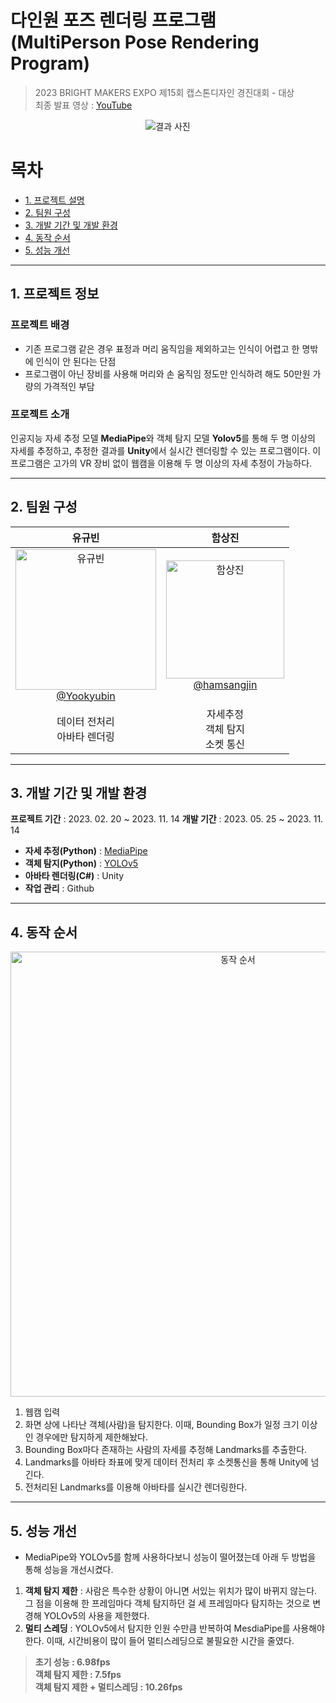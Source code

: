 # 다인원 포즈 렌더링 프로그램(MultiPerson Pose Rendering Program)

> 2023 BRIGHT MAKERS EXPO 제15회 캡스톤디자인 경진대회 - 대상 </br>
> 최종 발표 영상 : [YouTube](https://youtu.be/E6Gg7EKbIuw)
<div align="center">

![결과 사진](https://github.com/hamsangjin/MediaPipe_YOLOv5_Unity/assets/103736614/56ecf3b7-792e-44ba-94c8-a4e27e8cbc5d)

</div>

# 목차
- [1. 프로젝트 설명](#1.-프로젝트-설명)
- [2. 팀원 구성](#2.-팀원-구성)
- [3. 개발 기간 및 개발 환경](#3.-개발-기간-및-개발-환경)
- [4. 동작 순서](#4.-동작-순서)
- [5. 성능 개선](#5.-성능-개선)
----

## 1. 프로젝트 정보

### 프로젝트 배경
- 기존 프로그램 같은 경우 표정과 머리 움직임을 제외하고는 인식이 어렵고 한 명밖에 인식이 안 된다는 단점
- 프로그램이 아닌 장비를 사용해 머리와 손 움직임 정도만 인식하려 해도 50만원 가량의 가격적인 부담

### 프로젝트 소개
인공지능 자세 추정 모델 **MediaPipe**와 객체 탐지 모델 **Yolov5**를 통해 두 명 이상의 자세를 추정하고, 추정한 결과를 **Unity**에서 실시간 렌더링할 수 있는 프로그램이다.
이 프로그램은 고가의 VR 장비 없이 웹캠을 이용해 두 명 이상의 자세 추정이 가능하다.

---

## 2. 팀원 구성

<div align="center">

| **유규빈** | **함상진** |
| :------: |  :------: |
| [<img width="225" alt="유규빈" src="https://github.com/hamsangjin/MediaPipe_YOLOv5_Unity/assets/103736614/87092c56-b1fc-4703-9a18-88ba20adbbaf"> </br> @Yookyubin](https://github.com/YooKyubin) | [<img width="189" alt="함상진" src="https://github.com/hamsangjin/MediaPipe_YOLOv5_Unity/assets/103736614/39e3e68e-d50a-4b5c-9bf5-812842c683a0"> </br> @hamsangjin](https://github.com/hamsangjin) |
| 데이터 전처리 </br> 아바타 렌더링  | 자세추정 </br> 객체 탐지 </br> 소켓 통신 |
</div>

---

## 3. 개발 기간 및 개발 환경

**프로젝트 기간**  : 2023. 02. 20 ~ 2023. 11. 14
**개발 기간** : 2023. 05. 25 ~ 2023. 11. 14

- **자세 추정(Python)** : [MediaPipe](https://github.com/google/mediapipe)
- **객체 탐지(Python)** : [YOLOv5](https://github.com/ultralytics/yolov5)
- **아바타 렌더링(C#)** : Unity
- **작업 관리** : Github

---

## 4. 동작 순서
<div align="center">

<img width="712" alt="동작 순서" src="https://github.com/hamsangjin/MediaPipe_YOLOv5_Unity/assets/103736614/aa557593-e460-4e2a-998e-df5f50c7c05f">

</div>

1. 웹캠 입력
2. 화면 상에 나타난 객체(사람)을 탐지한다. 이때, Bounding Box가 일정 크기 이상인 경우에만 탐지하게 제한해놨다.
3. Bounding Box마다 존재하는 사람의 자세를 추정해 Landmarks를 추출한다.
4. Landmarks를 아바타 좌표에 맞게 데이터 전처리 후 소켓통신을 통해 Unity에 넘긴다.
5. 전처리된 Landmarks를 이용해 아바타를 실시간 렌더링한다.

---

## 5. 성능 개선

- MediaPipe와 YOLOv5를 함께 사용하다보니 성능이 떨어졌는데 아래 두 방법을 통해 성능을 개선시켰다.
1. **객체 탐지 제한** : 사람은 특수한 상황이 아니면 서있는 위치가 많이 바뀌지 않는다. 그 점을 이용해 한 프레임마다 객체 탐지하던 걸 세 프레임마다 탐지하는 것으로 변경해 YOLOv5의 사용을 제한했다.
2. **멀티 스레딩** : YOLOv5에서 탐지한 인원 수만큼 반복하여 MesdiaPipe를 사용해야 한다. 이때, 시간비용이 많이 들어 멀티스레딩으로 불필요한 시간을 줄였다.

> **초기 성능 : 6.98fps** </br>
> **객체 탐지 제한 : 7.5fps** </br>
> **객체 탐지 제한 + 멀티스레딩 : 10.26fps**
